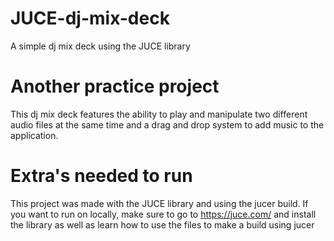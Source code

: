 # JUCE-dj-mix-deck
A simple dj mix deck using the JUCE library
# Another practice project
This dj mix deck features the ability to play and manipulate two different audio files at the same time and a drag and drop system to add
music to the application. 
# Extra's needed to run
This project was made with the JUCE library and using the jucer build. If you want to run on locally, make sure to go to https://juce.com/ 
and install the library as well as learn how to use the files to make a build using jucer
